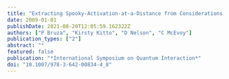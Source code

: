 ```yaml
---
title: "Extracting Spooky-Activation-at-a-Distance from Considerations of Entanglement"
date: 2009-01-01
publishDate: 2021-08-20T12:05:59.162322Z
authors: ["P Bruza", "Kirsty Kitto", "D Nelson", "C McEvoy"]
publication_types: ["2"]
abstract: ""
featured: false
publication: "*International Symposium on Quantum Interaction*"
doi: "10.1007/978-3-642-00834-4_8"
---
```


